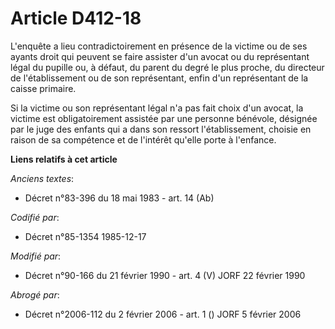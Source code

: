 # Article D412-18

L'enquête a lieu contradictoirement en présence de la victime ou de ses ayants droit qui peuvent se faire assister d'un
avocat ou du représentant légal du pupille ou, à défaut, du parent du degré le plus proche, du directeur de l'établissement
ou de son représentant, enfin d'un représentant de la caisse primaire. 

Si la victime ou son représentant légal n'a pas fait choix d'un avocat, la victime est obligatoirement assistée par une
personne bénévole, désignée par le juge des enfants qui a dans son ressort l'établissement, choisie en raison de sa
compétence et de l'intérêt qu'elle porte à l'enfance.

**Liens relatifs à cet article**

_Anciens textes_:

  - Décret n°83-396 du 18 mai 1983 - art. 14 (Ab)

_Codifié par_:

  - Décret n°85-1354 1985-12-17

_Modifié par_:

  - Décret n°90-166 du 21 février 1990 - art. 4 (V) JORF 22 février 1990

_Abrogé par_:

  - Décret n°2006-112 du 2 février 2006 - art. 1 () JORF 5 février 2006
